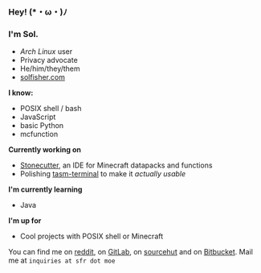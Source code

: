 ### Hey! (*・ω・)ﾉ 
### I'm Sol.
- *Arch Linux* user
- Privacy advocate
- He/him/they/them
- [solfisher.com](https://solfisher.com)

**I know:**
- POSIX shell / bash
- JavaScript
- basic Python
- mcfunction

**Currently working on**
- [Stonecutter](https://github.com/3174N/stonecutter-electron), an IDE for Minecraft datapacks and functions
- Polishing [tasm-terminal](https://github.com/SFR-git/tasm-terminal) to make it *actually usable*

**I'm currently learning**
- Java

**I'm up for**
- Cool projects with POSIX shell or Minecraft

You can find me on [reddit](https://old.reddit.com/u/sfrvtma), on [GitLab](https://gitlab.com/SFR-git), on [sourcehut](https://git.sr.ht/~sfr) and on [Bitbucket](https://bitbucket.org/SFR-git).
Mail me at `inquiries at sfr dot moe`
